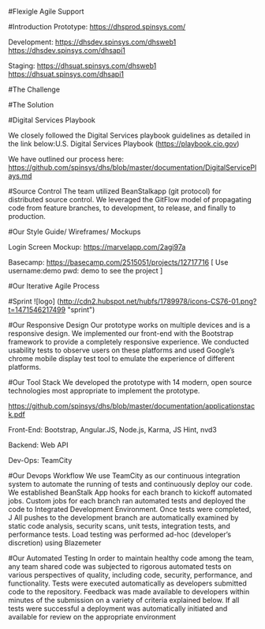 #Flexigle Agile Support

#Introduction
Prototype: https://dhsprod.spinsys.com/

Development: https://dhsdev.spinsys.com/dhsweb1
             https://dhsdev.spinsys.com/dhsapi1
             
Staging: https://dhsuat.spinsys.com/dhsweb1
             https://dhsuat.spinsys.com/dhsapi1
             
#The Challenge

#The Solution

#Digital Services Playbook

We closely followed the Digital Services playbook guidelines as detailed in the link below:U.S. Digital Services Playbook (https://playbook.cio.gov)

We have outlined our process here:
https://github.com/spinsys/dhs/blob/master/documentation/DigitalServicePlays.md

#Source Control
The team utilized BeanStalkapp (git protocol) for distributed source control. We leveraged the GitFlow model of propagating code from feature branches, to development, to release, and finally to production. 

#Our Style Guide/ Wireframes/ Mockups

Login Screen Mockup:
https://marvelapp.com/2agi97a

Basecamp: https://basecamp.com/2515051/projects/12717716   [ Use username:demo pwd: demo to see the project ]

#Our Iterative Agile Process

#Sprint
![logo] (http://cdn2.hubspot.net/hubfs/1789978/icons-CS76-01.png?t=1471546217499 "sprint")

#Our Responsive Design
Our prototype works on multiple devices and is a responsive design. We implemented our front-end with the Bootstrap framework to provide a completely responsive experience. We conducted usability tests to observe users on these platforms and used Google’s chrome mobile display test tool to emulate the experience of different platforms.

#Our Tool Stack
We developed the prototype with 14 modern, open source technologies most appropriate to implement the prototype.

https://github.com/spinsys/dhs/blob/master/documentation/applicationstack.pdf

Front-End: Bootstrap, Angular.JS, Node.js, Karma, JS Hint, nvd3

Backend: Web API

Dev-Ops: TeamCity

#Our Devops Workflow
We use TeamCity as our continuous integration system to automate the running of tests and continuously deploy our code. We established BeanStalk App hooks for each branch to kickoff automated jobs. Custom jobs for each branch ran automated tests and deployed the code to Integrated Development Environment. Once tests were completed, J All pushes to the development branch are automatically examined by static code analysis, security scans, unit tests, integration tests, and performance tests. Load testing was performed ad-hoc (developer’s discretion) using Blazemeter


#Our Automated Testing
In order to maintain healthy code among the team, any team shared code was subjected to rigorous automated tests on various perspectives of quality, including code, security, performance, and functionality. Tests were executed automatically as developers submitted code to the repository. Feedback was made available to developers within minutes of the submission on a variety of criteria explained below. If all tests were successful a deployment was automatically initiated and available for review on the appropriate environment
